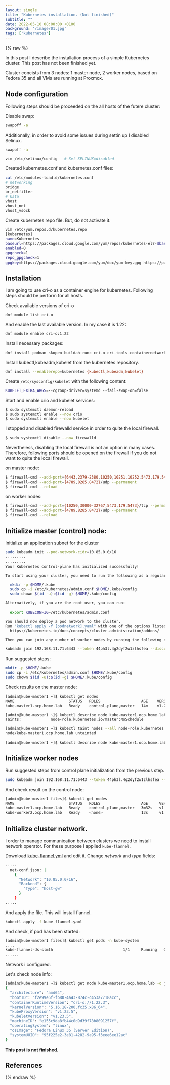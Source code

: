 ```yaml
---
layout: single
title: "Kubernetes installation. (Not finished)"
subtitle: ""
date: 2022-05-10 08:00:00 +0100
background: '/image/01.jpg'
tags: ['kubernetes']
---
```


{% raw %}

In this post I describe the installation process of a simple Kubernetes cluster. This post has not been finished yet.

Cluster concists from 3 nodes: 1 master node, 2 worker nodes, based on Fedora 35 and all VMs are running at Proxmox.

## Node configuration

Following steps should be proceeded on the all hosts of the futere cluster:

Disable swap:

````bash
swapoff -a
````

Additionally, in order to avoid some issues during settin up I disabled Selinux. 

````bash
swapoff -a

vim /etc/selinux/config   # Set SELINUX=disabled
````

Created kubernetes.conf and kubernetes.conf files:


````bash
cat /etc/modules-load.d/kubernetes.conf
# networking
bridge
br_netfilter
# kata
vhost
vhost_net
vhost_vsock

````


Create kubernetes repo file. But, do not activate it. 

````bash
vim /etc/yum.repos.d/kubernetes.repo
[kubernetes]
name=Kubernetes
baseurl=https://packages.cloud.google.com/yum/repos/kubernetes-el7-$basearch
enabled=0
gpgcheck=1
repo_gpgcheck=1
gpgkey=https://packages.cloud.google.com/yum/doc/yum-key.gpg https://packages.cloud.google.com/yum/doc/rpm-package-key.gpg
````

## Installation

I am going to use cri-o as a container engine for kubernetes. Following steps should be perform for all hosts.

Check available versions of cri-o

````bash
dnf module list cri-o
````

And enable the last available version. In my case it is 1.22:

````bash
dnf module enable cri-o:1.22
````

Install necessary packages:

````bash
dnf install podman skopeo buildah runc cri-o cri-tools containernetworking-plugins bridge-utils telnet jq
````

Install kubectl,kubeadm,kubelet from the kubernetes repository.

````bash
dnf install --enablerepo=kubernetes {kubectl,kubeadm,kubelet}
````

Create ``/etc/sysconfig/kubelet`` with the following content:

````bash
KUBELET_EXTRA_ARGS=--cgroup-driver=systemd --fail-swap-on=false
````

Start and enable crio and kubelet services:

````bash
$ sudo systemctl daemon-reload
$ sudo systemctl enable --now crio
$ sudo systemctl enable --now kubelet
````

I stopped and disabled firewalld service in order to quite the local firewall.

````bash
$ sudo systemctl disable --now firewalld
````

Nevertheless, disabling the local firewall is not an option in many cases. Therefore, following ports should be opened on the firewall if you do not want to quite the local firewall.

on master node:

````bash
$ firewall-cmd --add-port={6443,2379-2380,10250,10251,10252,5473,179,5473}/tcp --permanent
$ firewall-cmd --add-port={4789,8285,8472}/udp --permanent
$ firewall-cmd --reload
````

on worker nodes:

````bash
$ firewall-cmd --add-port={10250,30000-32767,5473,179,5473}/tcp --permanent
$ firewall-cmd --add-port={4789,8285,8472}/udp --permanent
$ firewall-cmd --reload
````

## Initialize master (control) node:

Initialize an application subnet for the cluster

````bash
sudo kubeadm init --pod-network-cidr=10.85.0.0/16 
.........
.........
Your Kubernetes control-plane has initialized successfully!

To start using your cluster, you need to run the following as a regular user:

  mkdir -p $HOME/.kube
  sudo cp -i /etc/kubernetes/admin.conf $HOME/.kube/config
  sudo chown $(id -u):$(id -g) $HOME/.kube/config

Alternatively, if you are the root user, you can run:

  export KUBECONFIG=/etc/kubernetes/admin.conf

You should now deploy a pod network to the cluster.
Run "kubectl apply -f [podnetwork].yaml" with one of the options listed at:
  https://kubernetes.io/docs/concepts/cluster-administration/addons/

Then you can join any number of worker nodes by running the following on each as root:

kubeadm join 192.168.11.71:6443 --token 44ph3l.4g2dyf2w1zlhsfea --discovery-token-ca-cert-hash sha256:44cbeb23b7d600e02c42690c6de03d5aa3cbad3dfec356fbb9afcb7c89e30574
`````

Run suggested steps:

````bash
mkdir -p $HOME/.kube
sudo cp -i /etc/kubernetes/admin.conf $HOME/.kube/config
sudo chown $(id -u):$(id -g) $HOME/.kube/config
````

Check results on the master node:

````bash
[admin@kube-master1 ~]$ kubectl get nodes
NAME                        STATUS   ROLES                  AGE    VERSION
kube-master1.ocp.home.lab   Ready    control-plane,master   14m    v1.23.5
````

````bash
[admin@kube-master1 ~]$ kubectl describe node kube-master1.ocp.home.lab | grep NoSchedule
Taints:             node-role.kubernetes.io/master:NoSchedule
````

````bash
[admin@kube-master1 ~]$ kubectl taint nodes --all node-role.kubernetes.io/master-
node/kube-master1.ocp.home.lab untainted
````

````bash
[admin@kube-master1 ~]$ kubectl describe node kube-master1.ocp.home.lab | grep NoSchedule
````

## Initialize worker nodes

Run suggested steps from control plane initialization from the previous step.


````bash
sudo kubeadm join 192.168.11.71:6443 --token 44ph3l.4g2dyf2w1zlhsfea --discovery-token-ca-cert-hash sha256:44cbeb23b7d600e02c42690c6de03d5aa3cbad3dfec356fbb9afcb7c89e30574
````

And check result on the control node:

````bash
[admin@kube-master1 files]$ kubectl get nodes
NAME                        STATUS   ROLES                  AGE     VERSION
kube-master1.ocp.home.lab   Ready    control-plane,master   3m32s   v1.23.5
kube-worker2.ocp.home.lab   Ready    <none>                 13s     v1.23.5

````

## Initialize cluster network. 

I order to manage communication between clusters we need to install network operator. For these purpose I applied ``kube-flannel``.

Download [kube-flannel.yml](https://raw.githubusercontent.com/coreos/flannel/master/Documentation/kube-flannel.yml) and edit it. Change *network* and *type* fields:

````bash
.....
  net-conf.json: |
    {
      "Network": "10.85.0.0/16",
      "Backend": {
        "Type": "host-gw"
      }
    }
.....
````

And apply the file. This will install flannel. 

````bash
kubectl apply -f kube-flannel.yaml
````

And check, if pod has been started:

````bash
[admin@kube-master1 files]$ kubectl get pods -n kube-system
....
kube-flannel-ds-slmth                               1/1     Running   0             56s
......
````

Network i configured.

Let's check node info:

````bash
[admin@kube-master1 ~]$ kubectl get node kube-master1.ocp.home.lab -o json | jq -r .status.nodeInfo
{
  "architecture": "amd64",
  "bootID": "f2e99e5f-fb80-4a43-874c-c453a7718acc",
  "containerRuntimeVersion": "cri-o://1.22.3",
  "kernelVersion": "5.16.18-200.fc35.x86_64",
  "kubeProxyVersion": "v1.23.5",
  "kubeletVersion": "v1.23.5",
  "machineID": "e155c9da8fb44c0d9d39f78b8091257f",
  "operatingSystem": "linux",
  "osImage": "Fedora Linux 35 (Server Edition)",
  "systemUUID": "95f225e2-3e81-4282-9a95-f3eee6ee12ac"
}
````

**This post is not finished.**


## References


{% endraw %}
